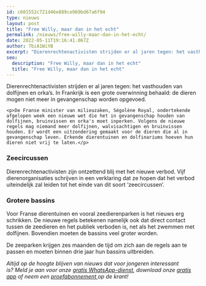 ```yaml
---
id: c601552c721d46e889ce969bd67a6f94
type: nieuws
layout: post
title: "Free Willy, maar dan in het echt"
permalink: /nieuws/free-willy-maar-dan-in-het-echt/
date: 2022-05-11T19:16:41.067Z
author: 7biA1WiYB
excerpt: "Dierenrechtenactivisten strijden er al jaren tegen: het vasthouden van dolfijnen en orka’s. In Frankrijk is een grote overwinning behaald: de dieren mogen niet meer in gevangenschap worden opgevoed.  "
seo:
  description: "Free Willy, maar dan in het echt"
  title: "Free Willy, maar dan in het echt"
---
```

Dierenrechtenactivisten strijden er al jaren tegen: het vasthouden van dolfijnen en orka’s. In Frankrijk is een grote overwinning behaald: de dieren mogen niet meer in gevangenschap worden opgevoed.  

    <p>De Franse minister van milieuzaken, Ségolène Royal, ondertekende afgelopen week een nieuwe wet die het in gevangenschap houden van dolfijnen, bruinvissen en orka's moet inperken. Volgens de nieuwe regels mag niemand meer dolfijnen, walvisachtigen en bruinvissen houden. Er wordt een uitzondering gemaakt voor de dieren die al in gevangenschap leven. Erkende dierentuinen en dolfinariums hoeven hun dieren niet vrij te laten.</p>
<h3>Zeecircussen</h3>
<p>Dierenrechtenactivisten zijn ontzettend blij met het nieuwe verbod. Vijf dierenorganisaties schrijven in een verklaring dat ze hopen dat het verbod uiteindelijk zal leiden tot het einde van dit soort ‘zeecircussen’.</p>
<h3>Grotere bassins</h3>
<p>Voor Franse dierentuinen en vooral zeedierenparken is het nieuws erg schrikken. De nieuwe regels betekenen namelijk ook dat direct contact tussen de zeedieren en het publiek verboden is, net als het zwemmen met dolfijnen. Bovendien moeten de bassins veel groter worden.</p>
<p>De zeeparken krijgen zes maanden de tijd om zich aan de regels aan te passen en moeten binnen drie jaar hun bassins uitbreiden.</p>
<p><em>Altijd op de hoogte blijven van nieuws dat voor jongeren interessant is? Meld je aan voor onze <a href="https://original.sevendays.nl/whatsapp">gratis WhatsApp-dienst</a>, download onze <a href="https://original.sevendays.nl/app">gratis app</a> of neem een <a href="https://abonneren.sevendays.nl/abonneren/abonnementen/ae/artikel">proefabonnement </a>op de krant!</em></p>  
